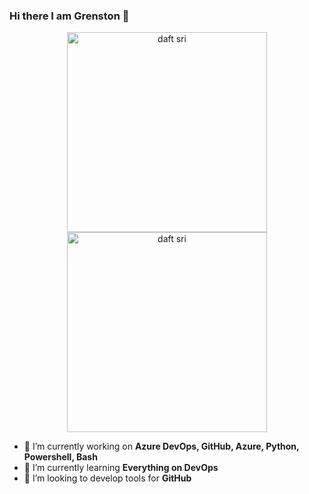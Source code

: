 ### Hi there I am Grenston 👋


<div align = "center">
<p float = "left">
  <a href="https://octodex.github.com/"> <img src = "https://octodex.github.com/skatetocat/" width = "320" height = "320" alt = "daft sri"> </a>
  <a href="https://octodex.github.com/"> <img src = "https://octodex.github.com/images/daftpunktocat-guy.gif" width = "320" height = "320" alt = "daft sri"> </a>
</p>
</div>

- 🔭 I’m currently working on **Azure DevOps, GitHub, Azure, Python, Powershell, Bash**
- 🌱 I’m currently learning **Everything on DevOps**
- 👯 I’m looking to develop tools for **GitHub**

